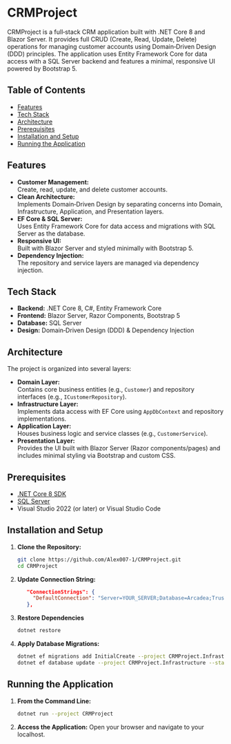 # CRMProject

CRMProject is a full‑stack CRM application built with .NET Core 8 and Blazor Server. It provides full CRUD (Create, Read, Update, Delete) operations for managing customer accounts using Domain‑Driven Design (DDD) principles. The application uses Entity Framework Core for data access with a SQL Server backend and features a minimal, responsive UI powered by Bootstrap 5.

## Table of Contents
- [Features](#features)
- [Tech Stack](#tech-stack)
- [Architecture](#architecture)
- [Prerequisites](#prerequisites)
- [Installation and Setup](#installation-and-setup)
- [Running the Application](#running-the-application)

## Features
- **Customer Management:**  
  Create, read, update, and delete customer accounts.
- **Clean Architecture:**  
  Implements Domain‑Driven Design by separating concerns into Domain, Infrastructure, Application, and Presentation layers.
- **EF Core & SQL Server:**  
  Uses Entity Framework Core for data access and migrations with SQL Server as the database.
- **Responsive UI:**  
  Built with Blazor Server and styled minimally with Bootstrap 5.
- **Dependency Injection:**  
  The repository and service layers are managed via dependency injection.

## Tech Stack
- **Backend:** .NET Core 8, C#, Entity Framework Core
- **Frontend:** Blazor Server, Razor Components, Bootstrap 5
- **Database:** SQL Server
- **Design:** Domain‑Driven Design (DDD) & Dependency Injection

## Architecture
The project is organized into several layers:
- **Domain Layer:**  
  Contains core business entities (e.g., `Customer`) and repository interfaces (e.g., `ICustomerRepository`).
- **Infrastructure Layer:**  
  Implements data access with EF Core using `AppDbContext` and repository implementations.
- **Application Layer:**  
  Houses business logic and service classes (e.g., `CustomerService`).
- **Presentation Layer:**  
  Provides the UI built with Blazor Server (Razor components/pages) and includes minimal styling via Bootstrap and custom CSS.

## Prerequisites
- [.NET Core 8 SDK](https://dotnet.microsoft.com/download/dotnet/8.0)
- [SQL Server](https://www.microsoft.com/en-us/sql-server/)
- Visual Studio 2022 (or later) or Visual Studio Code

## Installation and Setup

1. **Clone the Repository:**
   ```bash
   git clone https://github.com/Alex007-1/CRMProject.git
   cd CRMProject

2. **Update Connection String:**
   ```json
      "ConnectionStrings": {
        "DefaultConnection": "Server=YOUR_SERVER;Database=Arcadea;Trusted_Connection=True;MultipleActiveResultSets=true"
      },
   
3. **Restore Dependencies**
   ```bash
   dotnet restore

   
5. **Apply Database Migrations:**
   ```bash
   dotnet ef migrations add InitialCreate --project CRMProject.Infrastructure --startup-project CRMProject
   dotnet ef database update --project CRMProject.Infrastructure --startup-project CRMProject


## Running the Application
1. **From the Command Line:**
   ```bash
   dotnet run --project CRMProject

   
2. **Access the Application:**
Open your browser and navigate to your localhost.
